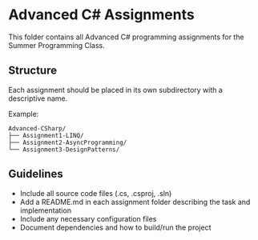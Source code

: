 # Advanced C# Assignments

This folder contains all Advanced C# programming assignments for the Summer Programming Class.

## Structure

Each assignment should be placed in its own subdirectory with a descriptive name.

Example:
```
Advanced-CSharp/
├── Assignment1-LINQ/
├── Assignment2-AsyncProgramming/
└── Assignment3-DesignPatterns/
```

## Guidelines

- Include all source code files (.cs, .csproj, .sln)
- Add a README.md in each assignment folder describing the task and implementation
- Include any necessary configuration files
- Document dependencies and how to build/run the project
